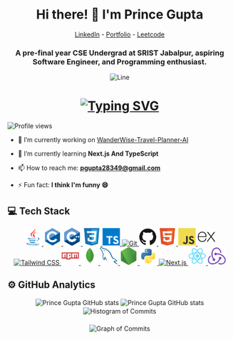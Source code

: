 <!--- Body Begins -->

<!-- Center-aligned header -->
<div align="center">
  <h1 align="center">Hi there! 👋 I'm Prince Gupta</h1>
  <!-- Links to social profiles -->
  <p align="center">
    <a href="https://linkedin.com/in/prince-gupta-0201b824b">LinkedIn</a> - 
    <a href="https://portfolio-lemon-zeta-11.vercel.app/">Portfolio</a> -
    <a href="https://www.leetcode.com/pgupta28349">Leetcode</a>
  </p>
</div>


<!-- Brief introduction -->
<h3 align="center">A pre-final year CSE Undergrad at SRIST Jabalpur, aspiring Software Engineer, and Programming enthusiast.</h3>

<!-- Divider line -->
<p align="center">
  <img src="https://user-images.githubusercontent.com/85225156/171937799-8fc9e255-9889-4642-9c92-6df85fb86e82.gif" alt="Line" />
</p>

<!-- Animated typing effect -->
<h1 align="center">
  <a href="https://git.io/typing-svg">
    <img src="https://readme-typing-svg.herokuapp.com?color=62F7F3&size=25&lines=Converting+coffee+into+code!!!..👋" alt="Typing SVG" />
  </a>
</h1>

<!-- Profile views counter -->
<p align="left"> 
  <img src="https://komarev.com/ghpvc/?username=princegupta101&label=Profile%20views&color=0e75b6&style=flat" alt="Profile views" /> 
</p>

<!-- List of personal information -->
- 🔭 I’m currently working on [WanderWise-Travel-Planner-AI](https://github.com/Princegupta101/WanderWise-Travel-Planner-AI)
  
- 🌱 I’m currently learning **Next.js And TypeScript**
  
- 📫 How to reach me: **pgupta28349@gmail.com**
  
- ⚡ Fun fact: **I think I'm funny 😄**

## 💻 Tech Stack

<!-- Icons representing the tech stack -->
<p align="center">
  <a href="https://www.cprogramming.com/">
    <!-- Java -->
    <img src="https://raw.githubusercontent.com/devicons/devicon/master/icons/java/java-original.svg" width="40" height="40" alt="Java" />
    <!-- C -->
    <img src="https://raw.githubusercontent.com/devicons/devicon/master/icons/c/c-original.svg" alt="C" width="40" height="40" /> 
    <!-- C++ -->
    <img src="https://raw.githubusercontent.com/devicons/devicon/master/icons/cplusplus/cplusplus-original.svg" alt="C++" width="40" height="40" /> 
    <!-- CSS -->
    <img src="https://raw.githubusercontent.com/devicons/devicon/master/icons/css3/css3-original.svg" alt="CSS" width="40" height="40" /> 
    <!-- TypeScript -->
    <img src="https://raw.githubusercontent.com/devicons/devicon/master/icons/typescript/typescript-original.svg" alt="TypeScript" width="40" height="40" /> 
    <!-- Git -->
    <img src="https://www.vectorlogo.zone/logos/git-scm/git-scm-icon.svg" alt="Git" width="40" height="40" /> 
    <!-- GitHub -->
    <img src="https://raw.githubusercontent.com/devicons/devicon/master/icons/github/github-original.svg" alt="GitHub" width="40" height="40" />
    <!-- HTML5 -->
    <img src="https://raw.githubusercontent.com/devicons/devicon/master/icons/html5/html5-original.svg" alt="HTML5" width="40" height="40" /> 
    <!-- JavaScript -->
    <img src="https://raw.githubusercontent.com/devicons/devicon/master/icons/javascript/javascript-original.svg" alt="JavaScript" width="40" height="40" /> 
    <!-- Express.js -->
    <img src="https://raw.githubusercontent.com/devicons/devicon/master/icons/express/express-original.svg" alt="Express.js" width="40" height="40" /> 
    <!-- Tailwind CSS -->
    <img src="https://cdn.jsdelivr.net/gh/devicons/devicon/icons/tailwindcss/tailwindcss-original.svg" alt="Tailwind CSS" width="40" height="40" /> 
    <!-- npm -->
    <img src="https://raw.githubusercontent.com/devicons/devicon/master/icons/npm/npm-original-wordmark.svg" alt="npm" width="40" height="40" />
    <!-- MongoDB -->
    <img src="https://raw.githubusercontent.com/devicons/devicon/master/icons/mongodb/mongodb-original.svg" alt="MongoDB" width="40" height="40" /> 
    <!-- MySQL -->
    <img src="https://raw.githubusercontent.com/devicons/devicon/master/icons/mysql/mysql-original.svg" alt="MySQL" width="40" height="40" /> 
    <!-- Node.js -->
    <img src="https://raw.githubusercontent.com/devicons/devicon/master/icons/nodejs/nodejs-original.svg" alt="Node.js" width="40" height="40" />
    <!-- Python -->
    <img src="https://raw.githubusercontent.com/devicons/devicon/master/icons/python/python-original.svg" alt="Python" width="40" height="40" />
     <!-- Next.js -->
    <img src="https://cdn.jsdelivr.net/gh/devicons/devicon/icons/nextjs/nextjs-original.svg" alt="Next.js" width="40" height="40"/> 
    <!-- React -->
    <img src="https://raw.githubusercontent.com/devicons/devicon/master/icons/react/react-original.svg" alt="React" width="40" height="40" /> 
    <!-- Redux -->
    <img src="https://raw.githubusercontent.com/devicons/devicon/master/icons/redux/redux-original.svg" alt="Redux" width="40" height="40" /> 
  </a>
</p>

## ⚙️ GitHub Analytics
<!-- Links to GitHub analytics images -->
<div align="center">
  <!-- Repositories per language -->
  <img align="center" height="155em" src="https://github-readme-stats.vercel.app/api/top-langs?username=princegupta101&show_icons=true&locale=en&layout=compact&theme=dark" alt="Prince Gupta GitHub stats" />
  <!-- GitHub stats -->
  <img align="center" height="155em" src="https://github-readme-stats.vercel.app/api?username=princegupta101&show_icons=true&locale=en&theme=dark&hide_rank=true" alt="Prince Gupta GitHub stats" />
  <!-- Histogram of Commits -->
  <img align="center" height="155em" src="https://github-profile-summary-cards.vercel.app/api/cards/productive-time?username=princegupta101&theme=github_dark" alt="Histogram of Commits" /></br>
<div style="text-align: center; padding-top: 20px;">
  <img align="center" src="https://github-profile-summary-cards.vercel.app/api/cards/profile-details?username=princegupta101&theme=github_dark" alt="Graph of Commits" />
</div>
</div>


